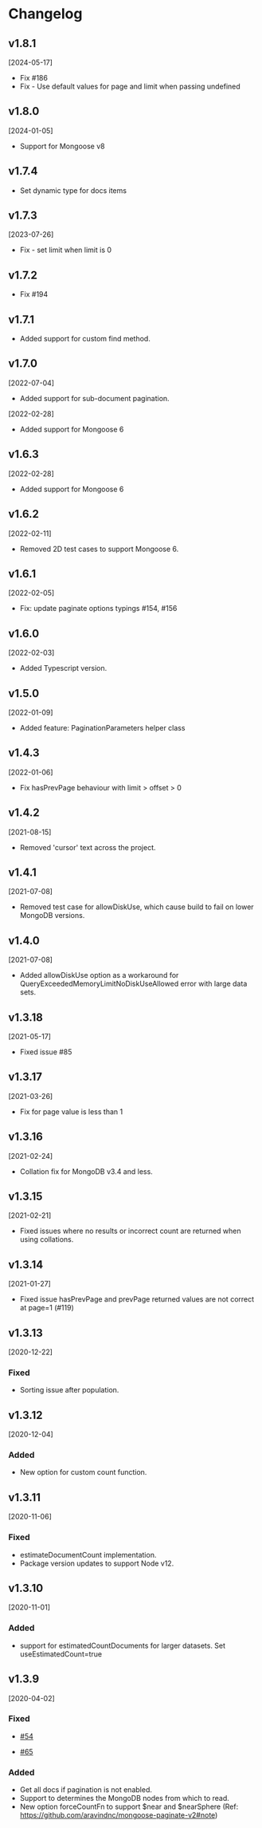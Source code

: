 # Changelog

## v1.8.1

[2024-05-17]

- Fix #186
- Fix - Use default values for page and limit when passing undefined

## v1.8.0

[2024-01-05]

- Support for Mongoose v8

## v1.7.4

- Set dynamic type for docs items

## v1.7.3

[2023-07-26]

- Fix - set limit when limit is 0

## v1.7.2

- Fix #194

## v1.7.1

- Added support for custom find method.

## v1.7.0

[2022-07-04]

- Added support for sub-document pagination.

[2022-02-28]

- Added support for Mongoose 6

## v1.6.3

[2022-02-28]

- Added support for Mongoose 6

## v1.6.2

[2022-02-11]

- Removed 2D test cases to support Mongoose 6.

## v1.6.1

[2022-02-05]

- Fix: update paginate options typings #154, #156

## v1.6.0

[2022-02-03]

- Added Typescript version.

## v1.5.0

[2022-01-09]

- Added feature: PaginationParameters helper class

## v1.4.3

[2022-01-06]

- Fix hasPrevPage behaviour with limit > offset > 0

## v1.4.2

[2021-08-15]

- Removed 'cursor' text across the project.

## v1.4.1

[2021-07-08]

- Removed test case for allowDiskUse, which cause build to fail on lower MongoDB versions.

## v1.4.0

[2021-07-08]

- Added allowDiskUse option as a workaround for QueryExceededMemoryLimitNoDiskUseAllowed error with large data sets.

## v1.3.18

[2021-05-17]

- Fixed issue #85

## v1.3.17

[2021-03-26]

- Fix for page value is less than 1

## v1.3.16

[2021-02-24]

- Collation fix for MongoDB v3.4 and less.

## v1.3.15

[2021-02-21]

- Fixed issues where no results or incorrect count are returned when using collations.

## v1.3.14

[2021-01-27]

- Fixed issue hasPrevPage and prevPage returned values are not correct at page=1 (#119)

## v1.3.13

[2020-12-22]

### Fixed

- Sorting issue after population.

## v1.3.12

[2020-12-04]

### Added

- New option for custom count function.

## v1.3.11

[2020-11-06]

### Fixed

- estimateDocumentCount implementation.
- Package version updates to support Node v12.

## v1.3.10

[2020-11-01]

### Added

- support for estimatedCountDocuments for larger datasets. Set useEstimatedCount=true

## v1.3.9

[2020-04-02]

### Fixed

- [#54](https://github.com/aravindnc/mongoose-paginate-v2/issues/54)

- [#65](https://github.com/aravindnc/mongoose-paginate-v2/issues/65)

### Added

- Get all docs if pagination is not enabled.
- Support to determines the MongoDB nodes from which to read.
- New option forceCountFn to support $near and $nearSphere (Ref: https://github.com/aravindnc/mongoose-paginate-v2#note)
